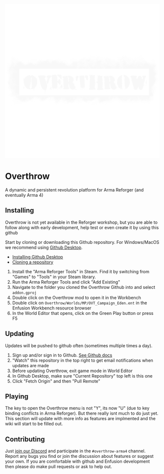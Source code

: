 ![Overthrow](https://github.com/ArmaOverthrow/Overthrow.Arma4/blob/main/UI/Textures/logo_overthrow.png?raw=true)

# Overthrow
A dynamic and persistent revolution platform for Arma Reforger (and eventually Arma 4)

## Installing
Overthrow is not yet available in the Reforger workshop, but you are able to follow along with early development, help test or even create it by using this github

Start by cloning or downloading this Github repository. For Windows/MacOS we recommend using [Github Desktop](https://desktop.github.com/). 
 - [Installing Github Desktop](https://docs.github.com/en/desktop/installing-and-configuring-github-desktop/installing-and-authenticating-to-github-desktop/installing-github-desktop)
 - [Cloning a repository](https://docs.github.com/en/repositories/creating-and-managing-repositories/cloning-a-repository)
1. Install the "Arma Reforger Tools" in Steam. Find it by switching from "Games" to "Tools" in your Steam library.
1. Run the Arma Reforger Tools and click "Add Existing"
1. Navigate to the folder you cloned the Overthrow Github into and select `addon.gproj`
1. Double click on the Overthrow mod to open it in the Workbench
1. Double click on `Overthrow/Worlds/MP/OVT_Campaign_Eden.ent` in the Enfusion Workbench resource browser
1. In the World Editor that opens, click on the Green Play button or press F5

## Updating
Updates will be pushed to github often (sometimes multiple times a day). 

1. Sign up and/or sign in to Github. [See Github docs](https://docs.github.com/en/get-started/onboarding/getting-started-with-your-github-account)
1. "Watch" this repository in the top right to get email notifications when updates are made
1. Before updating Overthrow, exit game mode in World Editor
1. In Github Desktop, make sure "Current Repository" top left is this one
1. Click "Fetch Origin" and then "Pull Remote"

## Playing
The key to open the Overthrow menu is not "Y", its now "U" (due to key binding conflicts in Arma Reforger). But there really isnt much to do just yet. This section will update with more info as features are implmented and the wiki will start to be filled out.

## Contributing
Just [join our Discord](https://discord.gg/j6CvmFfZ95) and participate in the `#overthrow-arma4` channel. Report any bugs you find or join the discussion about features or suggest your own. If you are comfortable with github and Enfusion development then please do make pull requests or ask to help out.
